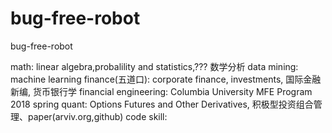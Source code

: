 # bug-free-robot
bug-free-robot

math:                    linear algebra,probalility and statistics,??? 数学分析
data mining:             machine learning
finance(五道口):         corporate finance, investments, 国际金融新编, 货币银行学
financial engineering:   Columbia University MFE Program  2018 spring 
quant:                   Options Futures and Other Derivatives, 积极型投资组合管理、paper(arviv.org,github)
code skill:              


